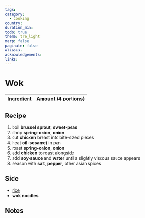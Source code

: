 ```yaml
---
tags: 
category:
  - cooking
country: 
duration_min: 
todo: true
theme: tre_light
marp: false
paginate: false
aliases: 
acknowledgements: 
links:
---
```


# Wok


|Ingredient|Amount (4 portions)|
| :- | :- |


## Recipe
1. boil **brussel sprout**, **sweet-peas**
1. chop **spring-onion**, **onion**
1. cut **chicken** breast into bite-sized pieces
1. heat **oil (sesame)** in pan
1. roast **spring-onion**, **onion**
1. add **chicken** to roast alongside
1. add **soy-sauce** and **water** until a slightly viscous sauce appears
1. season with **salt**, **pepper**, other asian spices

## Side
* [rice](./Rice.md)
* **wok noodles**

## Notes


